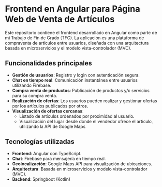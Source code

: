 # Frontend en Angular para Página Web de Venta de Artículos  

Este repositorio contiene el frontend desarrollado en Angular como parte de mi Trabajo de Fin de Grado (TFG). La aplicación es una plataforma de compraventa de artículos entre usuarios, diseñada con una arquitectura basada en microservicios y el modelo vista-controlador (MVC).  

## Funcionalidades principales  
- **Gestión de usuarios**: Registro y login con autenticación segura.  
- **Chat en tiempo real**: Comunicación instantánea entre usuarios utilizando Firebase.
- **Compra venta de productos**: Publicación de productos y/o servicios para su compra venta. 
- **Realización de ofertas**: Los usuarios pueden realizar y gestionar ofertas por los artículos publicados por otros.  
- **Visualización de ofertas cercanas**:  
  - Listado de artículos ordenados por proximidad al usuario.  
  - Visualización del lugar desde donde el vendedor ofrece el artículo, utilizando la API de Google Maps.  

## Tecnologías utilizadas  
- **Frontend**: Angular con TypeScript.  
- **Chat**: Firebase para mensajería en tiempo real.  
- **Geolocalización**: Google Maps API para visualización de ubicaciones.  
- **Arquitectura**: Basada en microservicios y modelo vista-controlador (MVC).
- **Backend**: Springboot (Kotlin) 

